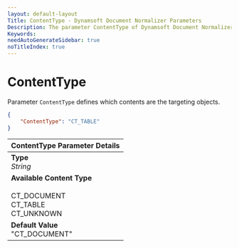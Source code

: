 ```yaml
---
layout: default-layout
Title: ContentType - Dynamsoft Document Normalizer Parameters
Description: The parameter ContentType of Dynamsoft Document Normalizer is XXX.
Keywords:
needAutoGenerateSidebar: true
noTitleIndex: true
---
```


# ContentType

Parameter `ContentType` defines which contents are the targeting objects.

```json
{
    "ContentType": "CT_TABLE"
}
```

| ContentType Parameter Details |
| :---------------------------- |
| **Type**<br>*String* |
| **Available Content Type**<br><br>CT_DOCUMENT<br>CT_TABLE<br>CT_UNKNOWN |
| **Default Value**<br>"CT_DOCUMENT" |
